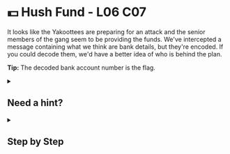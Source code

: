 ﻿# 💵 Hush Fund - L06 C07

It looks like the Yakoottees are preparing for an attack and the senior members of the gang seem to be providing the funds. We've intercepted a message containing what we think are bank details, but they're encoded. If you could decode them, we'd have a better idea of who is behind the plan.

**Tip:** The decoded bank account number is the flag.

<details><summary>

## Need a hint?</summary>

> 💡 Hint: You know, that code looks awfully like a hex encoded number. Maybe you should find out how to translate that to text.

</details>

<details><summary>

## Step by Step</summary>

- Use a [hex decoder](https://www.convertstring.com/EncodeDecode/HexDecode) to decode the string
  - `4163636f756e74204e756d6265723a2037323434303937333531`
- The account number is the flag

</details>
